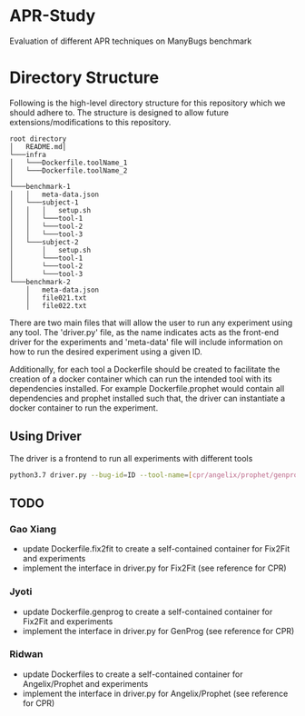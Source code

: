 # APR-Study
Evaluation of different APR techniques on ManyBugs benchmark

# Directory Structure
Following is the high-level directory structure for this repository which we should adhere to. The structure
is designed to allow future extensions/modifications to this repository. 

```
root directory
│   README.md│    
└───infra
│   └───Dockerfile.toolName_1
│   └───Dockerfile.toolName_2
│ 
└───benchmark-1
│   │   meta-data.json
│   └───subject-1
│   │   │   setup.sh
│   │   └───tool-1
│   │   └───tool-2
│   │   └───tool-3
│   └───subject-2
│       │   setup.sh
│       └───tool-1
│       └───tool-2
│       └───tool-3 
└───benchmark-2
    │   meta-data.json
    │   file021.txt
    │   file022.txt
```

There are two main files that will allow the user to run any experiment using any tool. The 'driver.py' file, as the name
indicates acts as the front-end driver for the experiments and 'meta-data' file will include information on how to
run the desired experiment using a given ID.

Additionally, for each tool a Dockerfile should be created to facilitate the creation of a docker container
which can run the intended tool with its dependencies installed. For example Dockerfile.prophet would contain
all dependencies and prophet installed such that, the driver can instantiate a docker container to run the experiment. 


## Using Driver
The driver is a frontend to run all experiments with different tools

```bash
python3.7 driver.py --bug-id=ID --tool-name=[cpr/angelix/prophet/genprog/fix2fit] --benchmark=[manybugs]
```

## TODO

### Gao Xiang
* update Dockerfile.fix2fit to create a self-contained container for Fix2Fit and experiments
* implement the interface in driver.py for Fix2Fit (see reference for CPR)


### Jyoti
* update Dockerfile.genprog to create a self-contained container for Fix2Fit and experiments
* implement the interface in driver.py for GenProg (see reference for CPR)

### Ridwan
* update Dockerfiles to create a self-contained container for Angelix/Prophet and experiments
* implement the interface in driver.py for Angelix/Prophet (see reference for CPR)
